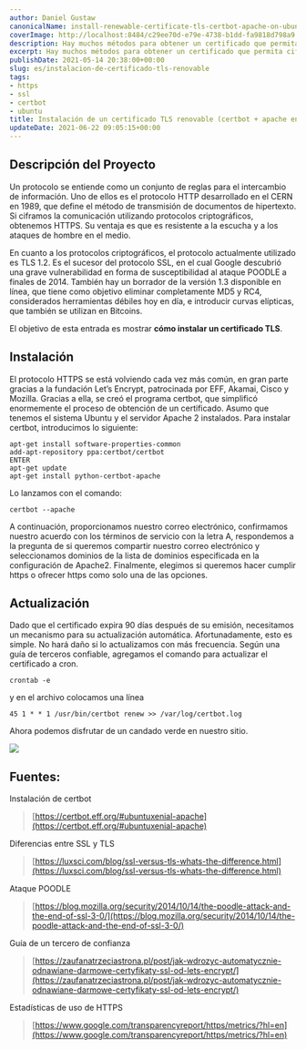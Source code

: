 ```yaml
---
author: Daniel Gustaw
canonicalName: install-renewable-certificate-tls-certbot-apache-on-ubuntu
coverImage: http://localhost:8484/c29ee70d-e79e-4738-b1dd-fa9818d798a9.avif
description: Hay muchos métodos para obtener un certificado que permita cifrar el tráfico HTTP. Uno de ellos es instalar Certbot y usarlo junto con el servidor Apache.
excerpt: Hay muchos métodos para obtener un certificado que permita cifrar el tráfico HTTP. Uno de ellos es instalar Certbot y usarlo junto con el servidor Apache.
publishDate: 2021-05-14 20:38:00+00:00
slug: es/instalacion-de-certificado-tls-renovable
tags:
- https
- ssl
- certbot
- ubuntu
title: Instalación de un certificado TLS renovable (certbot + apache en Ubuntu)
updateDate: 2021-06-22 09:05:15+00:00
---
```


## Descripción del Proyecto

Un protocolo se entiende como un conjunto de reglas para el intercambio de información. Uno de ellos es el protocolo HTTP desarrollado en el CERN en 1989, que define el método de transmisión de documentos de hipertexto. Si ciframos la comunicación utilizando protocolos criptográficos, obtenemos HTTPS. Su ventaja es que es resistente a la escucha y a los ataques de hombre en el medio.

En cuanto a los protocolos criptográficos, el protocolo actualmente utilizado es TLS 1.2. Es el sucesor del protocolo SSL, en el cual Google descubrió una grave vulnerabilidad en forma de susceptibilidad al ataque POODLE a finales de 2014. También hay un borrador de la versión 1.3 disponible en línea, que tiene como objetivo eliminar completamente MD5 y RC4, considerados herramientas débiles hoy en día, e introducir curvas elípticas, que también se utilizan en Bitcoins.

El objetivo de esta entrada es mostrar **cómo instalar un certificado TLS**.

## Instalación

El protocolo HTTPS se está volviendo cada vez más común, en gran parte gracias a la fundación Let’s Encrypt, patrocinada por EFF, Akamai, Cisco y Mozilla. Gracias a ella, se creó el programa certbot, que simplificó enormemente el proceso de obtención de un certificado. Asumo que tenemos el sistema Ubuntu y el servidor Apache 2 instalados. Para instalar certbot, introducimos lo siguiente:

```
apt-get install software-properties-common
add-apt-repository ppa:certbot/certbot
ENTER
apt-get update
apt-get install python-certbot-apache
```

Lo lanzamos con el comando:

```
certbot --apache
```

A continuación, proporcionamos nuestro correo electrónico, confirmamos nuestro acuerdo con los términos de servicio con la letra A, respondemos a la pregunta de si queremos compartir nuestro correo electrónico y seleccionamos dominios de la lista de dominios especificada en la configuración de Apache2. Finalmente, elegimos si queremos hacer cumplir https o ofrecer https como solo una de las opciones.

## Actualización

Dado que el certificado expira 90 días después de su emisión, necesitamos un mecanismo para su actualización automática. Afortunadamente, esto es simple. No hará daño si lo actualizamos con más frecuencia. Según una guía de terceros confiable, agregamos el comando para actualizar el certificado a cron.

```
crontab -e
```

y en el archivo colocamos una línea

```
45 1 * * 1 /usr/bin/certbot renew >> /var/log/certbot.log
```

Ahora podemos disfrutar de un candado verde en nuestro sitio.

![](http://i.imgur.com/6LaRspC.png)

## Fuentes:

Instalación de certbot

> [https://certbot.eff.org/#ubuntuxenial-apache](https://certbot.eff.org/#ubuntuxenial-apache)

Diferencias entre SSL y TLS

> [https://luxsci.com/blog/ssl-versus-tls-whats-the-difference.html](https://luxsci.com/blog/ssl-versus-tls-whats-the-difference.html)

Ataque POODLE

> [https://blog.mozilla.org/security/2014/10/14/the-poodle-attack-and-the-end-of-ssl-3-0/](https://blog.mozilla.org/security/2014/10/14/the-poodle-attack-and-the-end-of-ssl-3-0/)

Guía de un tercero de confianza

> [https://zaufanatrzeciastrona.pl/post/jak-wdrozyc-automatycznie-odnawiane-darmowe-certyfikaty-ssl-od-lets-encrypt/](https://zaufanatrzeciastrona.pl/post/jak-wdrozyc-automatycznie-odnawiane-darmowe-certyfikaty-ssl-od-lets-encrypt/)

Estadísticas de uso de HTTPS

> [https://www.google.com/transparencyreport/https/metrics/?hl=en](https://www.google.com/transparencyreport/https/metrics/?hl=en)
